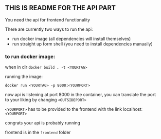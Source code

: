 ## THIS IS README FOR THE API PART

You need the api for frontend functionality

There are currently two ways to run the api:

- run docker image (all dependencies will install themselves)
- run straight up form shell (you need to install dependencies manually)

### to run docker image:

when in dir
`docker build . -t <YOURTAG>`

running the image:

`docker run <YOURTAG> -p 8000:<YOURPORT>`

now api is listening at port 8000 in the container,
you can translate the port to your liking by changing `<OUTSIDEPORT>`

`<YOURPORT>` has to be provided to the frontend with the link localhost:`<YOURPORT>`

congrats your api is probably running

frontend is in the `frontend` folder



  


